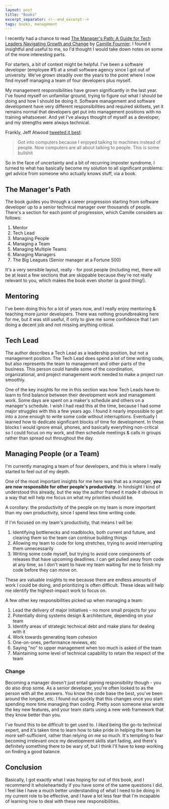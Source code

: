 ```yaml
---
layout: post
title: "Books"
excerpt_separator: <!--end_excerpt-->
tags: books, management
---
```

I recently had a chance to read [The Manager's Path: A Guide for Tech Leaders Navigating Growth and Change](https://www.amazon.com/Managers-Path-Leaders-Navigating-Growth/dp/1491973897/ref=sr_1_1?keywords=the+manager%27s+path&qid=1568422992&s=gateway&sr=8-1)
by [Camille Fournier](http://www.camilletalk.com/). I found it insightful and useful to me, so I'd thought I would take down notes on some of the more interesting parts.
<!--end_excerpt-->

For starters, a bit of context might be helpful. I've been a software developer (employee #1) at a small software agency since I got out of university. We've grown steadily over the years to the point where I now find myself managing a team of four developers plus myself.

My management responsibilities have grown significantly in the last year. I've found myself on unfamiliar ground, trying to figure out what I should be doing and how I should be doing it. Software management and software development have very different responsibilities and required skillsets, yet it remains normal that developers get put into management positions with no training whatsoever. And yet I've always thought of myself as a developer, and my strengths were always technical. 

Frankly, Jeff Atwood [tweeted it best](https://twitter.com/codinghorror/status/472488806126714880):
> Got into computers because I enjoyed talking to machines instead of people. Now computers are all about talking to people. This is some bullshit

So in the face of uncertainty and a bit of recurring imposter syndrome, I turned to what has basically become my solution to all significant problems: get advice from someone who actually knows stuff, via a book.

## The Manager's Path
The book guides you through a career progression starting from software developer up to a senior technical manager over thousands of people. There's a section for each point of progression, which Camille considers as follows:

1. Mentor
2. Tech Lead
3. Managing People
4. Managing a Team
5. Managing Multiple Teams
6. Managing Managers
7. The Big Leagues (Senior manager at a Fortune 500)

It's a very sensible layout, really - for post people (including me), there will be at least a few sections that are skippable because they're not really relevant to you, which makes the book even shorter (a good thing!).

## Mentoring
I've been doing this for a lot of years now, and I really enjoy mentoring & teaching more junior developers. There was nothing groundbreaking here for me, but it was still useful, if only to give me some confidence that I am doing a decent job and not missing anything critical.

## Tech Lead
The author describes a Tech Lead as a leadership position, but not a management position. The Tech Lead does spend a lot of time writing code, but also represents the team to management and other parts of the business. This person could handle some of the coordination, organizational, and project management work needed to make a project run smoothly. 

One of the key insights for me in this section was how Tech Leads have to learn to find balance between their development work and management work. Some days are spent on a maker's schedule and others on a manager's schedule. I wish I had read this at the time, because I had some major struggles with this a few years ago. I found it nearly impossible to get into a zone enough to write some code without interruptions. Eventually I learned how to dedicate significant blocks of time for development. In these blocks I would ignore email, phones, and basically everything non-critical so I could focus on my work, and then schedule meetings & calls in groups rather than spread out throughout the day.

## Managing People (or a Team)
I'm currently managing a team of four developers, and this is where I really started to feel out of my depth. 

One of the most important insights for me here was that as a manager, **you are now responsible for other people's productivity**. In hindsight I kind of understood this already, but the way the author framed it made it obvious in a way that will help me focus on what my priorities should be.

A corollary: the productivity of the people on my team is more important than my own productivity, since I spend less time writing code.

If I'm focused on my team's productivity, that means I will be:
 
1. Identifying bottlenecks and roadblocks, both current and future, and clearing them so the team can continue building things
2. Allowing my team to code for long stretches, trying to avoid interrupting them unnecessarily
3. Writing some code myself, but trying to avoid core components of releases that have upcoming deadlines. I can get pulled away from code at any time, so I don't want to have my team waiting for me to finish my code before they can move on.

These are valuable insights to me because there are endless amounts of work I could be doing, and prioritizing is often difficult. These ideas will help me identify the highest-impact work to focus on.

A few other key responsibilities picked up when managing a team:

1. Lead the delivery of major initiatives - no more small projects for you
2. Potentially doing systems design & architecture, depending on your team
2. Identify areas of strategic technical debt and make plans for dealing with it
3. Work towards generating team cohesion
4. One-on-ones, performance reviews, etc 
5. Saying "no" to upper management when too much is asked of the team
6. Maintaining some level of technical capability to retain the respect of the team

### Change

Becoming a manager doesn't just entail gaining responsibility though - you do also drop some. As a senior developer, you're often looked to as the person with all the answers. You know the code base the best, you've been around the longest, etc. I found out quickly that this changes once you start spending more time managing than coding. Pretty soon someone else wrote the key new features, and your team starts using a new web framework that they know better than you. 

I've found this to be difficult to get used to. I *liked* being the go-to technical expert, and it's taken time to learn how to take pride in helping the team be more self-sufficient, rather than relying on me so much. It's tempting to fear becoming irrelevant once my development skills start fading, and there's definitely something there to be wary of, but I think I'll have to keep working on finding a good balance.

## Conclusion

Basically, I got exactly what I was hoping for out of this book, and I recommend it wholeheartedly if you have some of the same questions I did. I feel like I have a much better understanding of what I need to be doing in my current role to be effective, and I have a lot less fear that I'm incapable of learning how to deal with these new responsibilities. 




